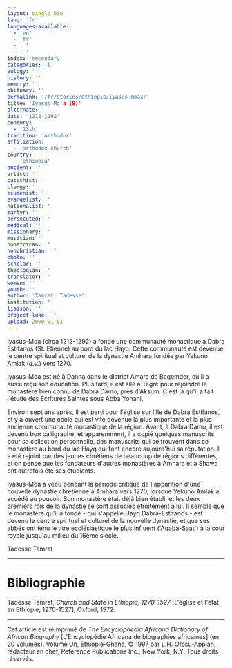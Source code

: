 ```yaml
---
layout: single-bio
lang: 'fr'
languages-available:
  - 'en'
  - 'fr'
  - ' '
  - ' '
index: 'secondary'
categories: 'i'
eulogy: ''
history: ''
memory: ''
obituary: ''
permalink: '/fr/stories/ethiopia/iyasus-moa2/'
title: 'Iyäsus-Mo'a (B)'
alternate: ''
date: '1212-1292'
century:
  - '13th'
tradition: 'orthodox'
affiliation:
  - 'orthodox church'
country:
  - 'ethiopia'
ancient: ''
artist: ''
catechist: ''
clergy: ''
ecumenist: ''
evangelist: ''
nationalist: ''
martyr: ''
persecuted: ''
medical: ''
missionary: ''
musician: ''
nonafrican: ''
nonchristian: ''
photo: ''
scholar: ''
theologian: ''
translator: ''
women: ''
youth: ''
author: 'Tamrat, Tadesse'
institution: ''
liaison: ''
project-luke: ''
upload: 2000-01-01
---
```



Iyasus-Moa (circa 1212-1292) a fondé une communauté monastique à Dabra Estifanos (St. Etienne) au bord du lac Hayq. Cette communauté est devenue le centre spirituel et culturel de la dynastie Amhara fondée par Yekuno Amlak (*q.v.*) vers 1270.

Iyasus-Moa est né à Dahna dans le district Amara de Bagemder, où il a aussi reçu son éducation. Plus tard, il est allé à Tegré pour rejoindre le monastère bien connu de Dabra Damo, près d'Aksum. C'est là qu'il a fait l'étude des Ecritures Saintes sous Abba Yohani.

Environ sept ans après, il est parti pour l'église sur l'île de Dabra Estifanos, et y a ouvert une école qui est vite devenue la plus importante et la plus ancienne communauté monastique de la région. Avant, à Dabra Damo, il est devenu bon calligraphe, et apparemment, il a copié quelques manuscrits pour sa collection personnelle, des manuscrits qui se trouvent dans ce monastère au bord du lac Hayq qui font encore aujourd'hui sa réputation. Il a été rejoint par des jeunes chrétiens de beaucoup de régions différentes, et on pense que les fondateurs d'autres monastères à Amhara et à Shawa ont autrefois été ses étudiants.

Iyasus-Moa a vécu pendant la période critique de l'apparition d'une nouvelle dynastie chrétienne à Amhara vers 1270, lorsque Yekuno Amlak a accédé au pouvoir. Son monastère était déjà bien établi, et les deux premiers rois de la dynastie se sont associés étroitement à lui. Il semble que le monastère qu'il a fondé - qui s'appelle Hayq Dabra-Estifanos - est devenu le centre spirituel et culturel de la nouvelle dynastie, et que ses abbés ont tenu le titre ecclésiastique le plus influent ('Aqaba-Saat') à la cour royale jusqu'au milieu du 16ème siècle.

Tadesse Tamrat

---

# Bibliographie

Tadesse Tamrat, *Church and State in Ethiopia, 1270-1527* [L'église et l'état en Ethiopie, 1270-1527], Oxford, 1972.

---

Cet article est réimprimé de *The Encyclopaedia Africana Dictionary of African Biography* [L'Encyclopédie Africana de biographies africaines] (en 20 volumes). Volume Un, Ethiopie-Ghana, © 1997 par L.H. Ofosu-Appiah, rédacteur en chef, Reference Publications Inc., New York, N.Y. Tous droits réservés.